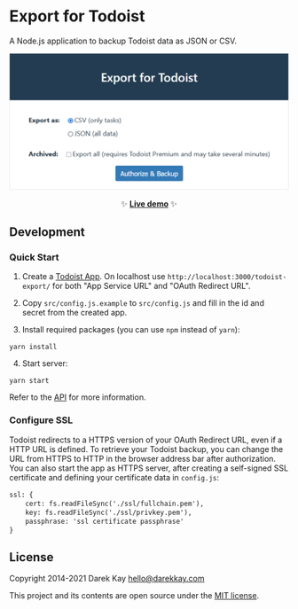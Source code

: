 # Export for Todoist

A Node.js application to backup Todoist data as JSON or CSV.

<div align="center">

![Screenshot](screenshot.png)

✨ **[Live demo](https://darekkay.com/todoist-export/)** ✨

</div>

## Development

### Quick Start

1. Create a [Todoist App](https://developer.todoist.com/appconsole.html). On localhost use `http://localhost:3000/todoist-export/` for both "App Service URL" and "OAuth Redirect URL".

2. Copy `src/config.js.example` to `src/config.js` and fill in the id and secret from the created app.

3. Install required packages (you can use `npm` instead of `yarn`):

```
yarn install
```

4. Start server:

```
yarn start
```

Refer to the [API](https://developer.todoist.com/) for more information.

### Configure SSL

Todoist redirects to a HTTPS version of your OAuth Redirect URL, even if a HTTP URL is defined. To retrieve your Todoist backup, you can change the URL from HTTPS to HTTP in the browser address bar after authorization. You can also start the app as HTTPS server, after creating a self-signed SSL certificate and defining your certificate data in `config.js`:

```
ssl: {
    cert: fs.readFileSync('./ssl/fullchain.pem'),
    key: fs.readFileSync('./ssl/privkey.pem'),
    passphrase: 'ssl certificate passphrase'
}
```

## License

Copyright 2014-2021 Darek Kay <hello@darekkay.com>

This project and its contents are open source under the [MIT license](LICENSE).
